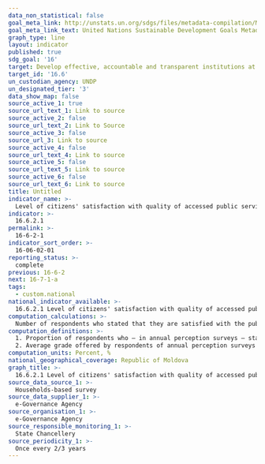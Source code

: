 ```yaml
---
data_non_statistical: false
goal_meta_link: http://unstats.un.org/sdgs/files/metadata-compilation/Metadata-Goal-16.pdf
goal_meta_link_text: United Nations Sustainable Development Goals Metadata (pdf 1361kB)
graph_type: line
layout: indicator
published: true
sdg_goal: '16'
target: Develop effective, accountable and transparent institutions at all levels
target_id: '16.6'
un_custodian_agency: UNDP
un_designated_tier: '3'
data_show_map: false
source_active_1: true
source_url_text_1: Link to source
source_active_2: false
source_url_text_2: Link to Source
source_active_3: false
source_url_3: Link to source
source_active_4: false
source_url_text_4: Link to source
source_active_5: false
source_url_text_5: Link to source
source_active_6: false
source_url_text_6: Link to source
title: Untitled
indicator_name: >-
  Level of citizens' satisfaction with quality of accessed public services
indicator: >-
  16.6.2.1
permalink: >-
  16-6-2-1
indicator_sort_order: >-
  16-06-02-01
reporting_status: >-
  complete
previous: 16-6-2
next: 16-7-1-a
tags:
  - custom.national
national_indicator_available: >-
  16.6.2.1 Level of citizens' satisfaction with quality of accessed public services
computation_calculations: >-
  Number of respondents who stated that they are satisfied with the public services that they have benefited from over the last 12 months out of the total number of respondents expressed in percentage;
computation_definitions: >-
  1. Proportion of respondents who – in annual perception surveys – stated that they are satisfied with the quality of public services they have benefited from over the last 12 months, grading the quality of accessed services with 5 and 6 on a scale from 1 to 6<br> 
  2. Average grade offered by respondents of annual perception surveys to assess (on a scale from 1 to 6) the quality of public services that they have benefited from over the last 12 months.
computation_units: Percent, %
national_geographical_coverage: Republic of Moldova
graph_title: >-
  16.6.2.1 Level of citizens' satisfaction with quality of accessed public services
source_data_source_1: >-
  Households-based survey
source_data_supplier_1: >-
  e-Governance Agency
source_organisation_1: >-
  e-Governance Agency
source_responsible_monitoring_1: >-
  State Chancellery
source_periodicity_1: >-
  Once every 2/3 years
---
```

